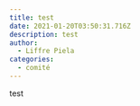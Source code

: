 ```yaml
---
title: test
date: 2021-01-20T03:50:31.716Z
description: test
author:
  - Liffre Piela
categories:
  - comité
---
```

test